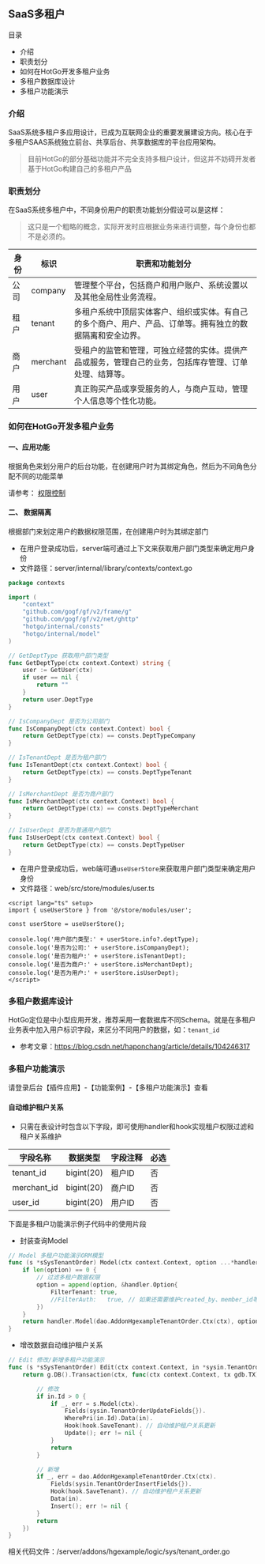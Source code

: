 ## SaaS多租户


目录

- 介绍
- 职责划分
- 如何在HotGo开发多租户业务
- 多租户数据库设计
- 多租户功能演示

### 介绍

SaaS系统多租户多应用设计，已成为互联网企业的重要发展建设方向。核心在于多租户SAAS系统独立前台、共享后台、共享数据库的平台应用架构。

> 目前HotGo的部分基础功能并不完全支持多租户设计，但这并不妨碍开发者基于HotGo构建自己的多租户产品


### 职责划分

在SaaS系统多租户中，不同身份用户的职责功能划分假设可以是这样：

> 这只是一个粗略的概念，实际开发时应根据业务来进行调整，每个身份也都不是必须的。

| 身份        | 标识       | 职责和功能划分                                               |
|-----------------|----------|-------------------------------------------------------|
| 公司| company  | 管理整个平台，包括商户和用户账户、系统设置以及其他全局性业务流程。                     |
| 租户          | tenant   | 多租户系统中顶层实体客户、组织或实体。有自己的多个商户、用户、产品、订单等。拥有独立的数据隔离和安全边界。 |
| 商户          | merchant | 受租户的监管和管理，可独立经营的实体。提供产品或服务，管理自己的业务，包括库存管理、订单处理、结算等。          |
| 用户          | user     | 真正购买产品或享受服务的人，与商户互动，管理个人信息等个性化功能。                     |


### 如何在HotGo开发多租户业务
#### 一、应用功能

根据角色来划分用户的后台功能，在创建用户时为其绑定角色，然后为不同角色分配不同的功能菜单

请参考： [权限控制](sys-auth.md)


#### 二、 数据隔离

根据部门来划定用户的数据权限范围，在创建用户时为其绑定部门

- 在用户登录成功后，server端可通过上下文来获取用户部门类型来确定用户身份
- 文件路径：server/internal/library/contexts/context.go
```go
package contexts

import (
	"context"
	"github.com/gogf/gf/v2/frame/g"
	"github.com/gogf/gf/v2/net/ghttp"
	"hotgo/internal/consts"
	"hotgo/internal/model"
)

// GetDeptType 获取用户部门类型
func GetDeptType(ctx context.Context) string {
	user := GetUser(ctx)
	if user == nil {
		return ""
	}
	return user.DeptType
}

// IsCompanyDept 是否为公司部门
func IsCompanyDept(ctx context.Context) bool {
	return GetDeptType(ctx) == consts.DeptTypeCompany
}

// IsTenantDept 是否为租户部门
func IsTenantDept(ctx context.Context) bool {
	return GetDeptType(ctx) == consts.DeptTypeTenant
}

// IsMerchantDept 是否为商户部门
func IsMerchantDept(ctx context.Context) bool {
	return GetDeptType(ctx) == consts.DeptTypeMerchant
}

// IsUserDept 是否为普通用户部门
func IsUserDept(ctx context.Context) bool {
	return GetDeptType(ctx) == consts.DeptTypeUser
}
```

- 在用户登录成功后，web端可通`useUserStore`来获取用户部门类型来确定用户身份
- 文件路径：web/src/store/modules/user.ts
```vue
<script lang="ts" setup>
import { useUserStore } from '@/store/modules/user';

const userStore = useUserStore();

console.log('用户部门类型:' + userStore.info?.deptType);
console.log('是否为公司:' + userStore.isCompanyDept);
console.log('是否为租户:' + userStore.isTenantDept);
console.log('是否为商户:' + userStore.isMerchantDept);
console.log('是否为用户:' + userStore.isUserDept);
</script>
```

### 多租户数据库设计

HotGo定位是中小型应用开发，推荐采用一套数据库不同Schema。就是在多租户业务表中加入用户标识字段，来区分不同用户的数据，如：`tenant_id`

- 参考文章：https://blog.csdn.net/haponchang/article/details/104246317


### 多租户功能演示

请登录后台【插件应用】-【功能案例】-【多租户功能演示】查看

#### 自动维护租户关系

- 只需在表设计时包含以下字段，即可使用handler和hook实现租户权限过滤和租户关系维护

| 字段名称 | 数据类型    | 字段注释 | 必选                                                  |
|------|----------|------|-----------------------------------------------------|
| tenant_id   | bigint(20)  | 租户ID | 否                                                   |
| merchant_id   | bigint(20)   | 商户ID | 否 |
| user_id   | bigint(20) | 用户ID | 否   |

下面是多租户功能演示例子代码中的使用片段

- 封装查询Model
```go
// Model 多租户功能演示ORM模型
func (s *sSysTenantOrder) Model(ctx context.Context, option ...*handler.Option) *gdb.Model {
	if len(option) == 0 {
		// 过滤多租户数据权限
		option = append(option, &handler.Option{
			FilterTenant: true,
			//FilterAuth:   true, // 如果还需要维护created_by、member_id等部门数据权限范围可放开注释
		})
	}
	return handler.Model(dao.AddonHgexampleTenantOrder.Ctx(ctx), option...)
}
```

- 增改数据自动维护租户关系
```go
// Edit 修改/新增多租户功能演示
func (s *sSysTenantOrder) Edit(ctx context.Context, in *sysin.TenantOrderEditInp) (err error) {
	return g.DB().Transaction(ctx, func(ctx context.Context, tx gdb.TX) (err error) {

		// 修改
		if in.Id > 0 {
			if _, err = s.Model(ctx).
				Fields(sysin.TenantOrderUpdateFields{}).
				WherePri(in.Id).Data(in).
				Hook(hook.SaveTenant). // 自动维护租户关系更新
				Update(); err != nil {
			}
			return
		}

		// 新增
		if _, err = dao.AddonHgexampleTenantOrder.Ctx(ctx).
			Fields(sysin.TenantOrderInsertFields{}).
			Hook(hook.SaveTenant). // 自动维护租户关系更新
			Data(in).
			Insert(); err != nil {
		}
		return
	})
}
```

相关代码文件：/server/addons/hgexample/logic/sys/tenant_order.go

